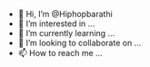 - 👋 Hi, I’m @Hiphopbarathi
- 👀 I’m interested in ...
- 🌱 I’m currently learning ...
- 💞️ I’m looking to collaborate on ...
- 📫 How to reach me ...

<!---
Hiphopbarathi/Hiphopbarathi is a ✨ special ✨ repository because its `README.md` (this file) appears on your GitHub profile.
You can click the Preview link to take a look at your changes.
--->
